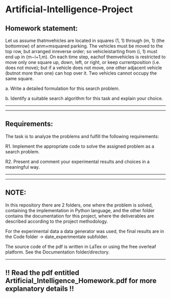 # Artificial-Intelligence-Project


Homework statement:
---------------------------------------------------------------------------------------------------------------------------
Let us assume thatmvehicles are located in squares (1, 1) through (m, 1) (the bottomrow) of anm×msquared parking. The vehicles must be moved to the top row, but arranged inreverse order; so vehicleistarting from (i, 1) must end up in (m−i+1,m). On each time step, eachof themvehicles is restricted to move only one square up, down, left, or right, or keep currentposition (i.e.  does not move); but if a vehicle does not move, one other adjacent vehicle (butnot more than one) can hop over it. Two vehicles cannot occupy the same square.

a.  Write a detailed formulation for this search problem.

b.  Identify a suitable search algorithm for this task and explain your choice.

-------------------------------------------------------------------------------------------------------------------------------
-------------------------------------------------------------------------------------------------------------------------------

Requirements:
-------------------------------------------------------------------------------------------------------------------------------
The task is to analyze the problems and fulfill the following requirements:

R1.  Implement the appropriate code to solve the assigned problem as a search problem.

R2.  Present and comment your experimental results and choices in a meaningful way.

-------------------------------------------------------------------------------------------------------------------------------
-------------------------------------------------------------------------------------------------------------------------------

NOTE:
-------------------------------------------------------------------------------------------------------------------------------
In this repository there are 2 folders, one where the problem is solved, containing the implementation in Python language, and the other folder contains the documentation for this project, where the deliverables are described according to the project methodology.

For the experimental data a data generator was used, the final results are in the Code folder -> date_experimentale subfolder.

The source code of the pdf is written in LaTex or using the free overleaf platform. See the Documentation folder/directory.

------------------------------------------------------------------------------------------------------------------------------
!! Read the pdf entitled Artificial_Intelligence_Homework.pdf for more explanatory details  !!
-----------------------------------------------------------------------------------------------------------------------------
